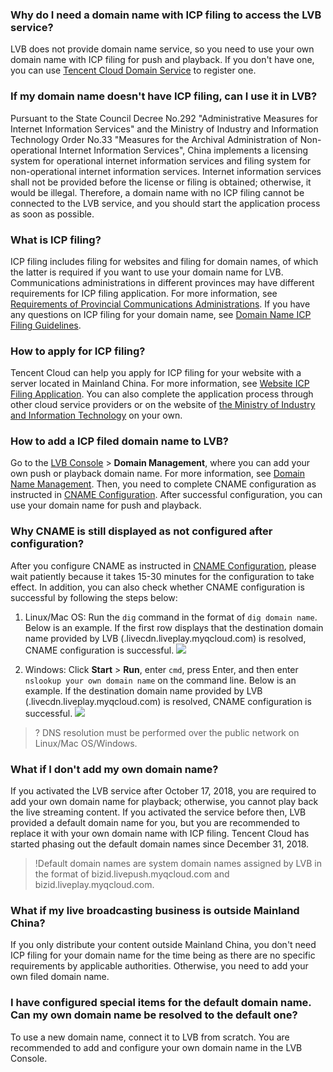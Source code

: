 
### Why do I need a domain name with ICP filing to access the LVB service?
LVB does not provide domain name service, so you need to use your own domain name with ICP filing for push and playback. If you don't have one, you can use [Tencent Cloud Domain Service](https://dnspod.cloud.tencent.com/?from=qcloudProductDns) to register one.
### If my domain name doesn't have ICP filing, can I use it in LVB?
Pursuant to the State Council Decree No.292 "Administrative Measures for Internet Information Services" and the Ministry of Industry and Information Technology Order No.33 "Measures for the Archival Administration of Non-operational Internet Information Services", China implements a licensing system for operational internet information services and filing system for non-operational internet information services. Internet information services shall not be provided before the license or filing is obtained; otherwise, it would be illegal. Therefore, a domain name with no ICP filing cannot be connected to the LVB service, and you should start the application process as soon as possible.
### What is ICP filing?
ICP filing includes filing for websites and filing for domain names, of which the latter is required if you want to use your domain name for LVB. Communications administrations in different provinces may have different requirements for ICP filing application. For more information, see [Requirements of Provincial Communications Administrations](https://intl.cloud.tencent.com/document/product/1022/31671). If you have any questions on ICP filing for your domain name, see [Domain Name ICP Filing Guidelines](https://intl.cloud.tencent.com/document/product/1022/31659).

### How to apply for ICP filing?
Tencent Cloud can help you apply for ICP filing for your website with a server located in Mainland China. For more information, see [Website ICP Filing Application](https://cloud.tencent.com/product/ba?from=qcloudProductBa). You can also complete the application process through other cloud service providers or on the website of [the Ministry of Industry and Information Technology](http://www.beian.miit.gov.cn) on your own.

### How to add a ICP filed domain name to LVB?
Go to the [LVB Console](https://console.cloud.tencent.com/live) > **Domain Management**, where you can add your own push or playback domain name. For more information, see [Domain Name Management](https://intl.cloud.tencent.com/document/product/267/31056). Then, you need to complete CNAME configuration as instructed in [CNAME Configuration](https://intl.cloud.tencent.com/document/product/267/31057). After successful configuration, you can use your domain name for push and playback.

### Why CNAME is still displayed as not configured after configuration?
After you configure CNAME as instructed in [CNAME Configuration](https://intl.cloud.tencent.com/document/product/267/31057), please wait patiently because it takes 15-30 minutes for the configuration to take effect. In addition, you can also check whether CNAME configuration is successful by following the steps below:
1. Linux/Mac OS: Run the `dig` command in the format of `dig domain name`.
Below is an example. If the first row displays that the destination domain name provided by LVB (.livecdn.liveplay.myqcloud.com) is resolved, CNAME configuration is successful.
![](https://main.qcloudimg.com/raw/bcec06bf22b040aad2ed798508b13209.png)

2. Windows: Click **Start** > **Run**, enter `cmd`, press Enter, and then enter `nslookup your own domain name` on the command line.
Below is an example. If the destination domain name provided by LVB (.livecdn.liveplay.myqcloud.com) is resolved, CNAME configuration is successful.
![](https://main.qcloudimg.com/raw/f0b305804f0e8c1084471881aa3377dc.png)

>? DNS resolution must be performed over the public network on Linux/Mac OS/Windows.

### What if I don't add my own domain name?
If you activated the LVB service after October 17, 2018, you are required to add your own domain name for playback; otherwise, you cannot play back the live streaming content. If you activated the service before then, LVB provided a default domain name for you, but you are recommended to replace it with your own domain name with ICP filing. Tencent Cloud has started phasing out the default domain names since December 31, 2018.
>!Default domain names are system domain names assigned by LVB in the format of bizid.livepush.myqcloud.com and bizid.liveplay.myqcloud.com.

### What if my live broadcasting business is outside Mainland China?
If you only distribute your content outside Mainland China, you don't need ICP filing for your domain name for the time being as there are no specific requirements by applicable authorities.
Otherwise, you need to add your own filed domain name.

### I have configured special items for the default domain name. Can my own domain name be resolved to the default one?
To use a new domain name, connect it to LVB from scratch. You are recommended to add and configure your own domain name in the LVB Console.
